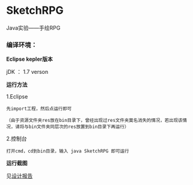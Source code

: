 # SketchRPG
Java实验——手绘RPG


### 编译环境：

**Eclipse kepler版本**

jDK ： 1.7 verson

**运行方法**

1.Eclipse
	
    先import工程，然后点运行即可
    
	（由于资源文件夹res放在bin目录下，曾经出现过res文件夹莫名消失的情况，若出现该情况，请将与bin文件夹同层次的res放置到bin目录下再运行）

2.控制台
    
    打开cmd，cd到bin目录，输入 java SketchRPG 即可运行
    
**运行截图**

见[设计报告](设计报告_GITHUB.pdf)

